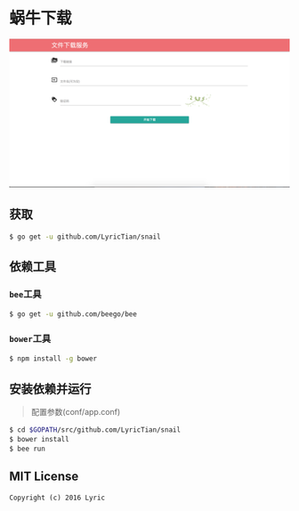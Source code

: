 # 蜗牛下载

![screenshot](https://raw.githubusercontent.com/LyricTian/snail/master/static/img/screenshot.png)

## 获取

``` bash
$ go get -u github.com/LyricTian/snail
```

## 依赖工具

### `bee`工具
``` bash
$ go get -u github.com/beego/bee
```

### `bower`工具

``` bash
$ npm install -g bower
```

## 安装依赖并运行
> 配置参数(conf/app.conf)

``` bash
$ cd $GOPATH/src/github.com/LyricTian/snail
$ bower install
$ bee run
```

## MIT License

```
Copyright (c) 2016 Lyric
```